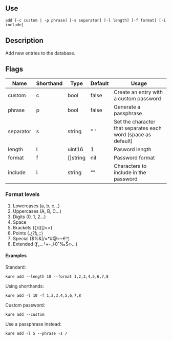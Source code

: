 ## Use

`add [-c custom | -p phrase] [-s separator] [-l length] [-f format] [-i include]`

## Description

Add new entries to the database.

## Flags 

|  Name     | Shorthand |     Type      |    Default    |                           Usage                                   |
|-----------|-----------|---------------|---------------|-------------------------------------------------------------------|
| custom    | c         | bool          | false         | Create an entry with a custom password                            |
| phrase    | p         | bool          | false         | Generate a passphrase                                             |
| separator | s         | string        | " "           | Set the character that separates each word (space as default)     |
| length    | l         | uint16        | 1             | Pasword length                                                    |
| format    | f         | []string      | nil           | Password format                                                   |
| include   | i         | string        | ""            | Characters to include in the password                             |

### Format levels

1. Lowercases (a, b, c...)
2. Uppercases (A, B, C...)
3. Digits (0, 1, 2...)
4. Space
5. Brackets ({}()[]<>)
6. Points (.¿?!¡,;:)
7. Special ($%&|/=*#@=~€^)
8. Extended (ƒ„…†+-_‡0ˆ‰Š‹›...)

#### Examples

Standard:
```
kure add --length 10 --format 1,2,3,4,5,6,7,8
```

Using shorthands:
```
kure add -l 10 -f 1,2,3,4,5,6,7,8
```

Custom password:
```
kure add --custom
```

Use a passphrase instead:
```
kure add -l 5 --phrase -s /
```